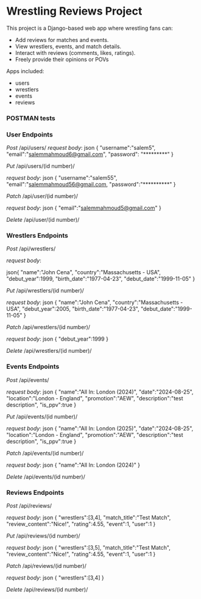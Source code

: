 
# Wrestling Reviews Project

This project is a Django-based web app where wrestling fans can:
- Add reviews for matches and events.
- View wrestlers, events, and match details.
- Interact with reviews (comments, likes, ratings).
- Freely provide their opinions or POVs

Apps included:
- users
- wrestlers
- events
- reviews

### POSTMAN tests
### User Endpoints

*Post* /api/users/ 
*request body*:
json
{
    "username":"salem5",
    "email":"salemmahmoud6@gmail.com",
    "password": "*********"
}

*Put* /api/users/(id number)/

*request body*:
json
{
    "username":"salem55",
    "email":"salemmahmoud56@gmail.com,
    "password":"**********"
}

*Patch* /api/user/(id number)/

*request body*:
json
{
    "email":"salemmahmoud5@gmail.com"
}

*Delete* /api/user/(id number)/

### Wrestlers Endpoints

*Post* /api/wrestlers/

*request body*:

json{
"name":"John Cena",
"country":"Massachusetts - USA",
"debut_year":1999,
"birth_date":"1977-04-23",
"debut_date":"1999-11-05"
}

*Put* /api/wrestlers/(id number)/

*request body*:
json
{
    "name":"John Cena",
    "country":"Massachusetts - USA",
    "debut_year":2005,
    "birth_date":"1977-04-23",
    "debut_date":"1999-11-05"
}

*Patch* /api/wrestlers/(id number)/

*request body*:
json
{
    "debut_year":1999
}

*Delete* /api/wrestlers/(id number)/

### Events Endpoints

*Post* /api/events/

*request body*:
json
{
    "name":"All In: London (2024)",
    "date":"2024-08-25",
    "location":"London - England",
    "promotion":"AEW",
    "description":"test description",
    "is_ppv":true
}

*Put* /api/events/(id number)/

*request body*:
json
{
    "name":"All In: London (2025)",
    "date":"2024-08-25",
    "location":"London - England",
    "promotion":"AEW",
    "description":"test description",
    "is_ppv":true
    }

*Patch* /api/events/(id number)/

*request body*:
json
{
    "name":"All In: London (2024)"
}

*Delete* /api/events/(id number)/


### Reviews Endpoints

*Post* /api/reviews/

*request body*:
json
{
"wrestlers":[3,4],
"match_title":"Test Match",
"review_content":"Nice!",
"rating":4.55,
"event":1,
"user":1
}

*Put* /api/reviews/(id number)/

*request body*:
json
{
"wrestlers":[3,5],
"match_title":"Test Match",
"review_content":"Nice!",
"rating":4.55,
"event":1,
"user":1
}

*Patch* /api/reviews/(id number)/

*request body*:
json
{
"wrestlers":[3,4]
}

*Delete* /api/reviews/(id number)/



